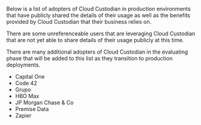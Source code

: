 Below is a list of adopters of Cloud Custodian in production environments that have publicly shared the details of their usage as well as the benefits provided by Cloud Custodian that their business relies on. 

There are some unreferenceable users that are leveraging Cloud Custodian that are not yet able to share details of their usage publicly at this time.

There are many additional adopters of Cloud Custodian in the evaluating phase that will be added to this list as they transition to production deployments.

- Capital One
- Code 42
- Grupo
- HBO Max
- JP Morgan Chase & Co
- Premise Data
- Zapier
